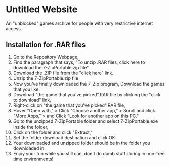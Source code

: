 # Untitled Website
An "unblocked" games archive for people with very restrictive internet access.

## Installation for .RAR files
1. Go to the Repository Webpage,
2. Find the paragraph that says, "To unzip .RAR files, click here to download the 7-ZipPortable.zip file"
3. Download the .ZIP file from the "click here" link.
4. Unzip the 7-ZipPortable.zip file
5. Now you've finally downloaded the 7-Zip program, Download the games that you like.
6. Download "the game that you've picked".RAR file by clicking the "click to download" link,
7. Right-click on "the game that you've picked".RAR file,
8. Hover "Open with," > Click "Choose another app," > Scroll and click "More Apps," > and Click "Look for another app on this PC."
9. Go to the unzipped 7-ZipPortable folder and select 7-ZipPortable.exe inside the folder,
10. Click on the folder and click "Extract,"
11. Set the folder download destination and click OK.
12. Your downloaded and unzipped folder should be in the folder you downloaded in.
13. Enjoy your fun while you still can, don't do dumb stuff during in non-free time environments!
